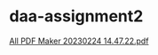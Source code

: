 # daa-assignment2
[All PDF Maker 20230224 14.47.22.pdf](https://github.com/ksanjana1103/daa-assignment2/files/10824593/All.PDF.Maker.20230224.14.47.22.pdf)
